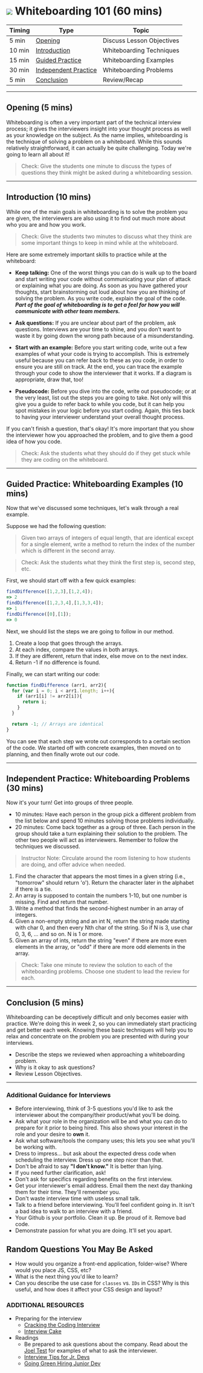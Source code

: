 
# ![](https://ga-dash.s3.amazonaws.com/production/assets/logo-9f88ae6c9c3871690e33280fcf557f33.png) Whiteboarding 101 (60 mins)

| Timing | Type | Topic |
| --- | --- | --- |
| 5 min | [Opening](#opening)  | Discuss Lesson Objectives |
| 10 min | [Introduction](#introduction)  | Whiteboarding Techniques |
| 15 min | [Guided Practice](#guided-practice)  | Whiteboarding Examples |
| 30 min | [Independent Practice](#independent-practice)  | Whiteboarding Problems |
| 5 min | [Conclusion](#conclusion) |Review/Recap |

***
<a name="opening"></a>
## Opening (5 mins)

Whiteboarding is often a very important part of the technical interview process; it gives the interviewers insight into your thought process as well as your knowledge on the subject. As the name implies, whiteboarding is the technique of solving a problem on a whiteboard. While this sounds relatively straightforward, it can actually be quite challenging. Today we're going to learn all about it!

> Check: Give the students one minute to discuss the types of questions they think might be asked during a whiteboarding session.

***

<a name="introduction"></a>
## Introduction (10 mins)

While one of the main goals in whiteboarding is to solve the problem you are given, the interviewers are also using it to find out much more about who you are and how you work.

> Check: Give the students two minutes to discuss what they think are some important things to keep in mind while at the whiteboard.

Here are some extremely important skills to practice while at the whiteboard:

- **Keep talking:** One of the worst things you can do is walk up to the board and start writing your code without communicating your plan of attack or explaining what you are doing. As soon as you have gathered your thoughts, start brainstorming out loud about how you are thinking of solving the problem. As you write code, explain the goal of the code. _**Part of the goal of whiteboarding is to get a feel for how you will communicate with other team members.**_

- **Ask questions:** If you are unclear about part of the problem, ask questions. Interviews are your time to shine, and you don't want to waste it by going down the wrong path because of a misunderstanding.

- **Start with an example:** Before you start writing code, write out a few examples of what your code is trying to accomplish. This is extremely useful because you can refer back to these as you code, in order to ensure you are still on track. At the end, you can trace the example through your code to show the interviewer that it works. If a diagram is appropriate, draw that, too!

- **Pseudocode:** Before you dive into the code, write out pseudocode; or at the very least, list out the steps you are going to take. Not only will this give you a guide to refer back to while you code, but it can help you spot mistakes in your logic before you start coding. Again, this ties back to having your interviewer understand your overall thought process.

If you can't finish a question, that's okay! It's more important that you show the interviewer how you approached the problem, and to give them a good idea of how you code.

> Check: Ask the students what they should do if they get stuck while they are coding on the whiteboard.

***

<a name="guided-practice"></a>
## Guided Practice: Whiteboarding Examples (10 mins)

Now that we've discussed some techniques, let's walk through a real example.

Suppose we had the following question:

> Given two arrays of integers of equal length, that are identical except for a single element, write a method to return the index of the number which is different in the second array.


> Check: Ask the students what they think the first step is, second step, etc.

First, we should start off with a few quick examples:

```js
findDifference([1,2,3],[1,2,4]);
=> 2
findDifference([1,2,3,4],[1,3,3,4]);
=> 1
findDifference([0],[1]);
=> 0
```

Next, we should list the steps we are going to follow in our method.

1. Create a loop that goes through the arrays.
2. At each index, compare the values in both arrays.
3. If they are different, return that index, else move on to the next index.
4. Return -1 if no difference is found.

Finally, we can start writing our code:

```js
function findDifference (arr1, arr2){
  for (var i = 0; i < arr1.length; i++){
    if (arr1[i] != arr2[i]){
      return i;
    }
  }

  return -1; // Arrays are identical
}
```

You can see that each step we wrote out corresponds to a certain section of the code. We started off with concrete examples, then moved on to planning, and then finally wrote out our code.

***

<a name="independent-practice"></a>
## Independent Practice: Whiteboarding Problems (30 mins)

Now it's your turn! Get into groups of three people.

- 10 minutes: Have each person in the group pick a different problem from the list below and spend 10 minutes solving those problems individually.
- 20 minutes: Come back together as a group of three. Each person in the group should take a turn explaining their solution to the problem. The other two people will act as interviewers. Remember to follow the techniques we discussed.

> Instructor Note: Circulate around the room listening to how students are doing, and offer advice when needed.

1. Find the character that appears the most times in a given string (i.e., "tomorrow" should return 'o'). Return the character later in the alphabet if there is a tie.
2. An array is supposed to contain the numbers 1-10, but one number is missing. Find and return that number.
3. Write a method that finds the second-highest number in an array of integers.
4. Given a non-empty string and an int N, return the string made starting with char 0, and then every Nth char of the string. So if N is 3, use char 0, 3, 6, ... and so on. N is 1 or more.
5. Given an array of ints, return the string "even" if there are more even elements in the array, or "odd" if there are more odd elements in the array.

> Check: Take one minute to review the solution to each of the whiteboarding problems. Choose one student to lead the review for each.

***

<a name="conclusion"></a>
## Conclusion (5 mins)

Whiteboarding can be deceptively difficult and only becomes easier with practice. We're doing this in week 2, so you can immediately start practicing and get better each week. Knowing these basic techniques will help you to relax and concentrate on the problem you are presented with during your interviews.  

- Describe the steps we reviewed when approaching a whiteboarding problem.
- Why is it okay to ask questions?
- Review Lesson Objectives.

***

### Additional Guidance for Interviews

- Before interviewing, think of 3-5 questions you'd like to ask the interviewer about the company/their product/what you'll be doing.
- Ask what your role in the organization will be and what you can do to prepare for it prior to being hired. This also shows your interest in the role and your desire to **own** it.
- Ask what software/tools the company uses; this lets you see what you'll be working with.
- Dress to impress... but ask about the expected dress code when scheduling the interview. Dress up one step nicer than that.
- Don't be afraid to say **"I don't know."** It is better than lying.
- If you need further clarification, ask!
- Don't ask for specifics regarding benefits on the first interview.
- Get your interviewer's email address. Email them the next day thanking them for their time. They'll remember you.
- Don't waste interview time with useless small talk.
- Talk to a friend before interviewing. You'll feel confident going in. It isn't a bad idea to walk to an interview with a friend.
- Your Github is your portfolio. Clean it up. Be proud of it. Remove bad code.
- Demonstrate passion for what you are doing. It'll set you apart.

## Random Questions You May Be Asked
- How would you organize a front-end application, folder-wise? Where would you place JS, CSS, etc?
- What is the next thing you'd like to learn?
- Can you describe the use case for `classes` vs. `IDs` in CSS? Why is this useful, and how does it affect your CSS design and layout?


### ADDITIONAL RESOURCES
- Preparing for the interview
  - [Cracking the Coding Interview](https://www.amazon.com/Cracking-Coding-Interview-Programming-Questions/dp/0984782850/ref=pd_sim_14_6/160-2330665-3607932?_encoding=UTF8&pd_rd_i=0984782850&pd_rd_r=FY97FF9CXS07KGQ9NKZT&pd_rd_w=Un5ww&pd_rd_wg=QnpmQ&psc=1&refRID=FY97FF9CXS07KGQ9NKZT)
  - [Interview Cake](https://www.interviewcake.com/)
- Readings
  - Be prepared to ask questions about the company. Read about the [Joel Test](http://www.joelonsoftware.com/articles/fog0000000043.html) for examples of what to ask the interviewer.
  - [Interview Tips for Jr. Devs](http://tosbourn.com/interview-tips-junior-developers/)
  - [Going Green Hiring Junior Dev](http://www.tombatron.com/2013/04/going-green-hiring-junior-developer.html)
